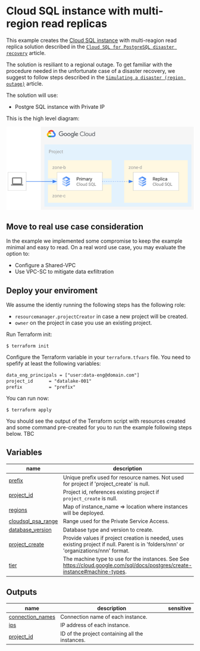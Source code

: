 # Cloud SQL instance with multi-region read replicas

This example creates the [Cloud SQL instance](https://cloud.google.com/sql) with multi-reagion read replica solution described in the [`Cloud SQL for PostgreSQL disaster recovery`](https://cloud.google.com/architecture/cloud-sql-postgres-disaster-recovery-complete-failover-fallback) article. 

The solution is resiliant to a regional outage. To get familiar with the procedure needed in the unfortunate case of a disaster recovery, we suggest to follow steps described in the [`Simulating a disaster (region outage)`](https://cloud.google.com/architecture/cloud-sql-postgres-disaster-recovery-complete-failover-fallback#phase-2) article.

The solution will use:
- Postgre SQL instance with Private IP

This is the high level diagram:

![Cloud SQL multi-region.](diagram.png "Cloud SQL multi-region")

## Move to real use case consideration
In the example we implemented some compromise to keep the example minimal and easy to read. On a real word use case, you may evaluate the option to:
 - Configure a Shared-VPC
 - Use VPC-SC to mitigate data exfiltration

## Deploy your enviroment

We assume the identiy running the following steps has the following role:
 - `resourcemanager.projectCreator` in case a new project will be created.
 - `owner` on the project in case you use an existing project. 

Run Terraform init:

```
$ terraform init
```

Configure the Terraform variable in your `terraform.tfvars` file. You need to spefify at least the following variables:

```
data_eng_principals = ["user:data-eng@domain.com"]
project_id      = "datalake-001"
prefix          = "prefix"
```

You can run now:

```
$ terraform apply
```

You should see the output of the Terraform script with resources created and some command pre-created for you to run the example following steps below.
TBC
<!-- BEGIN TFDOC -->

## Variables

| name | description | type | required | default |
|---|---|:---:|:---:|:---:|
| [prefix](variables.tf#L29) | Unique prefix used for resource names. Not used for project if 'project_create' is null. | <code>string</code> | ✓ |  |
| [project_id](variables.tf#L43) | Project id, references existing project if `project_create` is null. | <code>string</code> | ✓ |  |
| [regions](variables.tf#L48) | Map of instance_name => location where instances will be deployed. | <code>map&#40;string&#41;</code> | ✓ |  |
| [cloudsql_psa_range](variables.tf#L17) | Range used for the Private Service Access. | <code>string</code> |  | <code>&#34;10.60.0.0&#47;16&#34;</code> |
| [database_version](variables.tf#L23) | Database type and version to create. | <code>string</code> |  | <code>&#34;POSTGRES_13&#34;</code> |
| [project_create](variables.tf#L34) | Provide values if project creation is needed, uses existing project if null. Parent is in 'folders/nnn' or 'organizations/nnn' format. | <code title="object&#40;&#123;&#10;  billing_account_id &#61; string&#10;  parent             &#61; string&#10;&#125;&#41;">object&#40;&#123;&#8230;&#125;&#41;</code> |  | <code>null</code> |
| [tier](variables.tf#L57) | The machine type to use for the instances. See See https://cloud.google.com/sql/docs/postgres/create-instance#machine-types. | <code>string</code> |  | <code>&#34;db-g1-small&#34;</code> |

## Outputs

| name | description | sensitive |
|---|---|:---:|
| [connection_names](outputs.tf#L17) | Connection name of each instance. |  |
| [ips](outputs.tf#L22) | IP address of each instance. |  |
| [project_id](outputs.tf#L27) | ID of the project containing all the instances. |  |

<!-- END TFDOC -->
